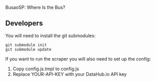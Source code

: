 BusaoSP: Where Is the Bus?

## Developers

You will need to install the git submodules:

    git submodule init
    git submodule update

If you want to run the scraper you will also need to set up the config:

  1. Copy config.js.tmpl to config.js
  2. Replace YOUR-API-KEY with your DataHub.io API key

